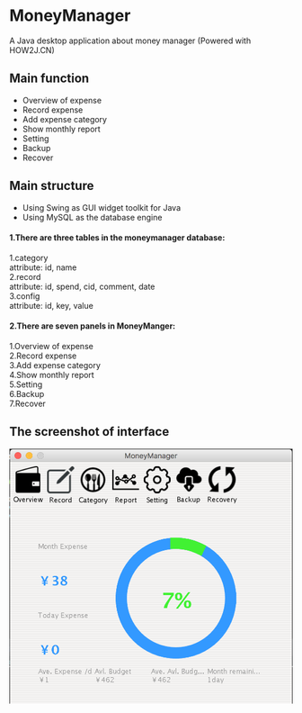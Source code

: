 # MoneyManager
A Java desktop application about money manager (Powered with HOW2J.CN)

## Main function
- Overview of expense
- Record expense
- Add expense category
- Show monthly report
- Setting
- Backup
- Recover

## Main structure
- Using Swing as GUI widget toolkit for Java
- Using MySQL as the database engine

#### 1.There are three tables in the moneymanager database:
1.category  
attribute: id, name  
2.record  
attribute: id, spend, cid, comment, date  
3.config  
attribute: id, key, value

#### 2.There are seven panels in MoneyManger:
1.Overview of expense  
2.Record expense  
3.Add expense category  
4.Show monthly report  
5.Setting  
6.Backup  
7.Recover  

## The screenshot of interface
![Website Index](https://github.com/wayneho25/MoneyManager/raw/master/screenshot.png)
